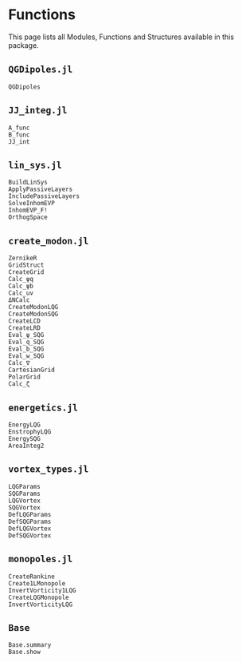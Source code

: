 # Functions

This page lists all Modules, Functions and Structures available in this package.

## `QGDipoles.jl`

```@docs
QGDipoles
```

## `JJ_integ.jl`

```@docs
A_func
B_func
JJ_int
```

## `lin_sys.jl`

```@docs
BuildLinSys
ApplyPassiveLayers
IncludePassiveLayers
SolveInhomEVP
InhomEVP_F!
OrthogSpace
```

## `create_modon.jl`

```@docs
ZernikeR
GridStruct
CreateGrid
Calc_ψq
Calc_ψb
Calc_uv
ΔNCalc
CreateModonLQG
CreateModonSQG
CreateLCD
CreateLRD
Eval_ψ_SQG
Eval_q_SQG
Eval_b_SQG
Eval_w_SQG
Calc_∇
CartesianGrid
PolarGrid
Calc_ζ
```

## `energetics.jl`

```@docs
EnergyLQG
EnstrophyLQG
EnergySQG
AreaInteg2
```

## `vortex_types.jl`

```@docs
LQGParams
SQGParams
LQGVortex
SQGVortex
DefLQGParams
DefSQGParams
DefLQGVortex
DefSQGVortex
```

## `monopoles.jl`

```@docs
CreateRankine
Create1LMonopole
InvertVorticity1LQG
CreateLQGMonopole
InvertVorticityLQG
```

## `Base`

```@docs
Base.summary
Base.show
```